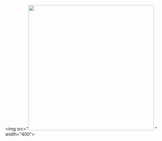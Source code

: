 <img src="<img src="https://media.giphy.com/media/26AHONQ79FdWZhAI0/giphy.gif" width="400">
" width="400">
